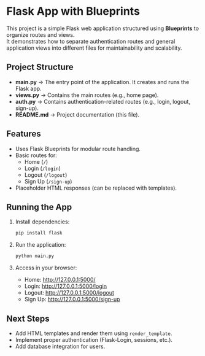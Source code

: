 

# Flask App with Blueprints

This project is a simple Flask web application structured using **Blueprints** to organize routes and views.  
It demonstrates how to separate authentication routes and general application views into different files for maintainability and scalability.

## Project Structure

- **main.py** → The entry point of the application. It creates and runs the Flask app.
- **views.py** → Contains the main routes (e.g., home page).
- **auth.py** → Contains authentication-related routes (e.g., login, logout, sign-up).
- **README.md** → Project documentation (this file).

## Features

- Uses Flask Blueprints for modular route handling.
- Basic routes for:
  - Home (`/`)
  - Login (`/login`)
  - Logout (`/logout`)
  - Sign Up (`/sign-up`)
- Placeholder HTML responses (can be replaced with templates).

## Running the App

1. Install dependencies:
   ```bash
   pip install flask
   ```

2. Run the application:
   ```bash
   python main.py
   ```

3. Access in your browser:
   - Home: http://127.0.0.1:5000/
   - Login: http://127.0.0.1:5000/login
   - Logout: http://127.0.0.1:5000/logout
   - Sign Up: http://127.0.0.1:5000/sign-up

## Next Steps

- Add HTML templates and render them using `render_template`.
- Implement proper authentication (Flask-Login, sessions, etc.).
- Add database integration for users.